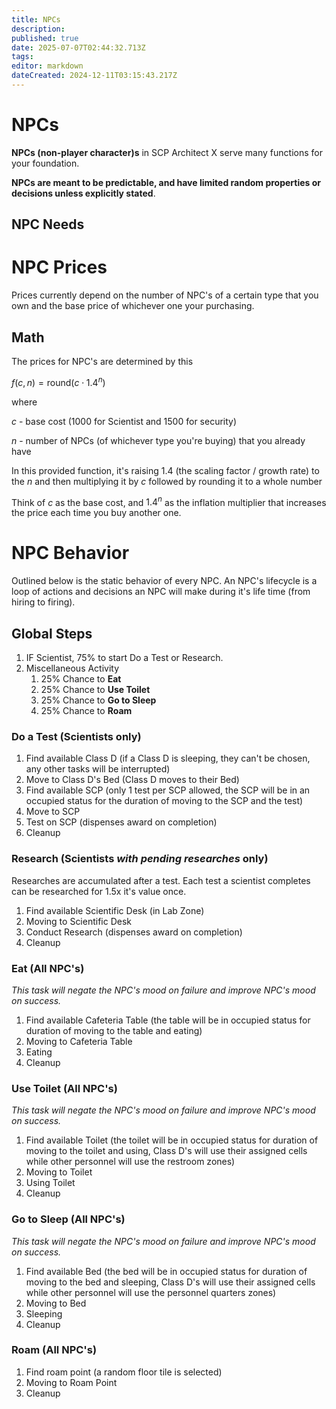 ```yaml
---
title: NPCs
description: 
published: true
date: 2025-07-07T02:44:32.713Z
tags: 
editor: markdown
dateCreated: 2024-12-11T03:15:43.217Z
---
```


# NPCs

**NPCs (non-player character)s** in SCP Architect X serve many functions for your foundation.

**NPCs are meant to be predictable, and have limited random properties or decisions unless explicitly stated**.

## NPC Needs

# NPC Prices

Prices currently depend on the number of NPC's of a certain type that you own and the base price of whichever one your purchasing.

## Math

The prices for NPC's are determined by this

$f(c, n) = \mathrm{round}(c \cdot 1.4^n)$

where

$c$ - base cost (1000 for Scientist and 1500 for security)

$n$ - number of NPCs (of whichever type you're buying) that you already have

In this provided function, it's raising 1.4 (the scaling factor / growth rate) to the $n$ and then multiplying it by $c$ followed by rounding it to a whole number

Think of $c$ as the base cost,
and $1.4^n$ as the inflation multiplier that increases the price each time you buy another one.

# NPC Behavior

Outlined below is the static behavior of every NPC. An NPC's lifecycle is a loop of actions and decisions an NPC will make during it's life time (from hiring to firing).

## Global Steps

1.  IF Scientist, 75% to start Do a Test or Research.
2.  Miscellaneous Activity
    1.  25% Chance to **Eat**
    2.  25% Chance to **Use Toilet**
    3.  25% Chance to **Go to Sleep**
    4.  25% Chance to **Roam**

### Do a Test (Scientists only)

1.  Find available Class D (if a Class D is sleeping, they can't be chosen, any other tasks will be interrupted)
2.  Move to Class D's Bed (Class D moves to their Bed)
3.  Find available SCP (only 1 test per SCP allowed, the SCP will be in an occupied status for the duration of moving to the SCP and the test)
4.  Move to SCP
5.  Test on SCP (dispenses award on completion)
6.  Cleanup

### Research (Scientists *with pending researches* only)

Researches are accumulated after a test. Each test a scientist completes can be researched for 1.5x it's value once. 

1.  Find available Scientific Desk (in Lab Zone)
2.  Moving to Scientific Desk
3.  Conduct Research (dispenses award on completion)
4.  Cleanup

### Eat (All NPC's)

*_This task will negate the NPC's mood on failure and improve NPC's mood on success._*

1.  Find available Cafeteria Table (the table will be in occupied status for duration of moving to the table and eating)
2.  Moving to Cafeteria Table
3.  Eating
4.  Cleanup

### Use Toilet (All NPC's)

*_This task will negate the NPC's mood on failure and improve NPC's mood on success._*

1.  Find available Toilet (the toilet will be in occupied status for duration of moving to the toilet and using, Class D's will use their assigned cells while other personnel will use the restroom zones)
2.  Moving to Toilet
3.  Using Toilet
4.  Cleanup

### Go to Sleep (All NPC's)

*_This task will negate the NPC's mood on failure and improve NPC's mood on success._*

1.  Find available Bed (the bed will be in occupied status for duration of moving to the bed and sleeping, Class D's will use their assigned cells while other personnel will use the personnel quarters zones)
2.  Moving to Bed
3.  Sleeping
4.  Cleanup

### Roam (All NPC's)

1.  Find roam point (a random floor tile is selected)
2.  Moving to Roam Point
3.  Cleanup